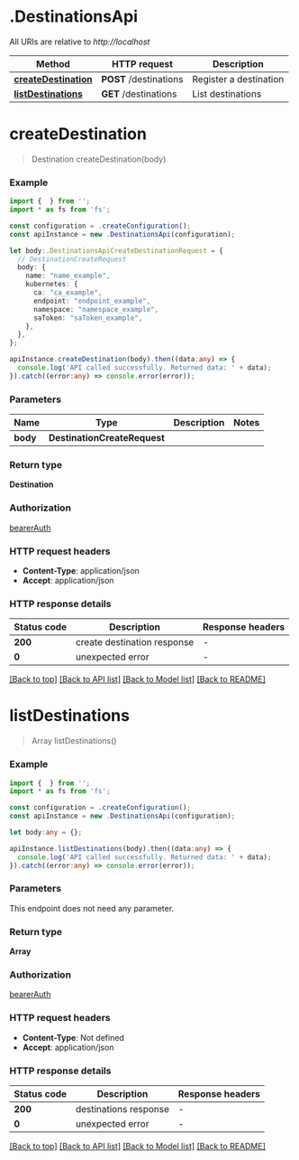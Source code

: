 # .DestinationsApi

All URIs are relative to *http://localhost*

Method | HTTP request | Description
------------- | ------------- | -------------
[**createDestination**](DestinationsApi.md#createDestination) | **POST** /destinations | Register a destination
[**listDestinations**](DestinationsApi.md#listDestinations) | **GET** /destinations | List destinations


# **createDestination**
> Destination createDestination(body)


### Example


```typescript
import {  } from '';
import * as fs from 'fs';

const configuration = .createConfiguration();
const apiInstance = new .DestinationsApi(configuration);

let body:.DestinationsApiCreateDestinationRequest = {
  // DestinationCreateRequest
  body: {
    name: "name_example",
    kubernetes: {
      ca: "ca_example",
      endpoint: "endpoint_example",
      namespace: "namespace_example",
      saToken: "saToken_example",
    },
  },
};

apiInstance.createDestination(body).then((data:any) => {
  console.log('API called successfully. Returned data: ' + data);
}).catch((error:any) => console.error(error));
```


### Parameters

Name | Type | Description  | Notes
------------- | ------------- | ------------- | -------------
 **body** | **DestinationCreateRequest**|  |


### Return type

**Destination**

### Authorization

[bearerAuth](README.md#bearerAuth)

### HTTP request headers

 - **Content-Type**: application/json
 - **Accept**: application/json


### HTTP response details
| Status code | Description | Response headers |
|-------------|-------------|------------------|
**200** | create destination response |  -  |
**0** | unexpected error |  -  |

[[Back to top]](#) [[Back to API list]](README.md#documentation-for-api-endpoints) [[Back to Model list]](README.md#documentation-for-models) [[Back to README]](README.md)

# **listDestinations**
> Array<Destination> listDestinations()


### Example


```typescript
import {  } from '';
import * as fs from 'fs';

const configuration = .createConfiguration();
const apiInstance = new .DestinationsApi(configuration);

let body:any = {};

apiInstance.listDestinations(body).then((data:any) => {
  console.log('API called successfully. Returned data: ' + data);
}).catch((error:any) => console.error(error));
```


### Parameters
This endpoint does not need any parameter.


### Return type

**Array<Destination>**

### Authorization

[bearerAuth](README.md#bearerAuth)

### HTTP request headers

 - **Content-Type**: Not defined
 - **Accept**: application/json


### HTTP response details
| Status code | Description | Response headers |
|-------------|-------------|------------------|
**200** | destinations response |  -  |
**0** | unexpected error |  -  |

[[Back to top]](#) [[Back to API list]](README.md#documentation-for-api-endpoints) [[Back to Model list]](README.md#documentation-for-models) [[Back to README]](README.md)


